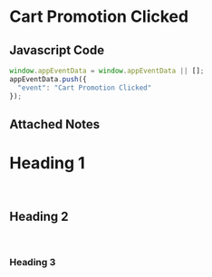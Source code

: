 # Cart Promotion Clicked

### 

## Javascript Code
```js
window.appEventData = window.appEventData || [];
appEventData.push({
  "event": "Cart Promotion Clicked"
});
```





## Attached Notes

<h1>Heading 1</h1>
<p>&nbsp;</p>
<h2>Heading 2</h2>
<p>&nbsp;</p>
<h3>Heading 3</h3>
